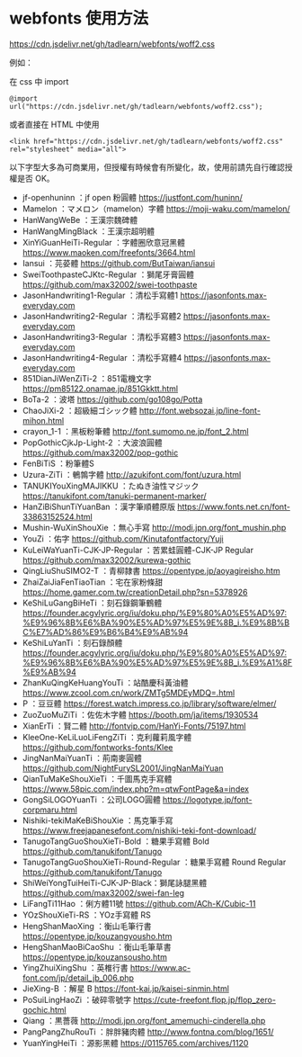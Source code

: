 # webfonts 使用方法
https://cdn.jsdelivr.net/gh/tadlearn/webfonts/woff2.css

例如：

在 css 中 import
```
@import url("https://cdn.jsdelivr.net/gh/tadlearn/webfonts/woff2.css");
```
或者直接在 HTML 中使用
```
<link href="https://cdn.jsdelivr.net/gh/tadlearn/webfonts/woff2.css" rel="stylesheet" media="all">
```

以下字型大多為可商業用，但授權有時候會有所變化，故，使用前請先自行確認授權是否 OK。

- jf-openhuninn ：jf open 粉圓體 https://justfont.com/huninn/
- Mamelon ：マメロン（mamelon）字體 https://moji-waku.com/mamelon/
- HanWangWeBe ：王漢宗魏碑體
- HanWangMingBlack ：王漢宗超明體
- XinYiGuanHeiTi-Regular ：字體圈欣意冠黑體 https://www.maoken.com/freefonts/3664.html
- Iansui ：芫荽體 https://github.com/ButTaiwan/iansui
- SweiToothpasteCJKtc-Regular ：獅尾牙膏圓體 https://github.com/max32002/swei-toothpaste
- JasonHandwriting1-Regular ：清松手寫體1 https://jasonfonts.max-everyday.com
- JasonHandwriting2-Regular ：清松手寫體2 https://jasonfonts.max-everyday.com
- JasonHandwriting3-Regular ：清松手寫體3 https://jasonfonts.max-everyday.com
- JasonHandwriting4-Regular ：清松手寫體4 https://jasonfonts.max-everyday.com
- 851DianJiWenZiTi-2 ：851電機文字 https://pm85122.onamae.jp/851Gkktt.html
- BoTa-2 ：波塔 https://github.com/go108go/Potta
- ChaoJiXi-2 ：超級細ゴシック體 http://font.websozai.jp/line-font-mihon.html
- crayon_1-1 ：黑板粉筆體 http://font.sumomo.ne.jp/font_2.html
- PopGothicCjkJp-Light-2 ：大波浪圓體 https://github.com/max32002/pop-gothic
- FenBiTiS ：粉筆體S
- Uzura-ZiTi ：鵪鶉字體 http://azukifont.com/font/uzura.html
- TANUKIYouXingMAJIKKU ：たぬき油性マジック https://tanukifont.com/tanuki-permanent-marker/
- HanZiBiShunTiYuanBan ：漢字筆順體原版 https://www.fonts.net.cn/font-33863152524.html
- Mushin-WuXinShouXie ：無心手寫 http://modi.jpn.org/font_mushin.php
- YouZi ：佑字 https://github.com/Kinutafontfactory/Yuji
- KuLeiWaYuanTi-CJK-JP-Regular ：苦累蛙圓體-CJK-JP Regular https://github.com/max32002/kurewa-gothic
- QingLiuShuSIMO2-T ：青柳隷書 https://opentype.jp/aoyagireisho.htm
- ZhaiZaiJiaFenTiaoTian ：宅在家粉條甜 https://home.gamer.com.tw/creationDetail.php?sn=5378926
- KeShiLuGangBiHeTi ：刻石錄鋼筆鶴體 https://founder.acgvlyric.org/iu/doku.php/%E9%80%A0%E5%AD%97:%E9%96%8B%E6%BA%90%E5%AD%97%E5%9E%8B_i.%E9%8B%BC%E7%AD%86%E9%B6%B4%E9%AB%94
- KeShiLuYanTi ：刻石錄顏體 https://founder.acgvlyric.org/iu/doku.php/%E9%80%A0%E5%AD%97:%E9%96%8B%E6%BA%90%E5%AD%97%E5%9E%8B_i.%E9%A1%8F%E9%AB%94
- ZhanKuQingKeHuangYouTi ：站酷慶科黃油體 https://www.zcool.com.cn/work/ZMTg5MDEyMDQ=.html
- P ：豆豆體 https://forest.watch.impress.co.jp/library/software/elmer/
- ZuoZuoMuZiTi ：佐佐木字體 https://booth.pm/ja/items/1930534
- XianErTi ：賢二體 http://fontvip.com/HanYi-Fonts/75197.html
- KleeOne-KeLiLuoLiFengZiTi ：克利蘿莉風字體 https://github.com/fontworks-fonts/Klee
- JingNanMaiYuanTi ：荊南麥圓體 https://github.com/NightFurySL2001/JingNanMaiYuan
- QianTuMaKeShouXieTi ：千圖馬克手寫體 https://www.58pic.com/index.php?m=qtwFontPage&a=index
- GongSiLOGOYuanTi ：公司LOGO圓體 https://logotype.jp/font-corpmaru.html
- Nishiki-tekiMaKeBiShouXie ：馬克筆手寫 https://www.freejapanesefont.com/nishiki-teki-font-download/
- TanugoTangGuoShouXieTi-Bold ：糖果手寫體 Bold https://github.com/tanukifont/Tanugo
- TanugoTangGuoShouXieTi-Round-Regular ：糖果手寫體 Round Regular https://github.com/tanukifont/Tanugo
- ShiWeiYongTuiHeiTi-CJK-JP-Black：獅尾詠腿黑體 https://github.com/max32002/swei-fan-leg
- LiFangTi11Hao ：俐方體11號 https://github.com/ACh-K/Cubic-11
- YOzShouXieTi-RS ：YOz手寫體 RS
- HengShanMaoXing ：衡山毛筆行書 https://opentype.jp/kouzangyousho.htm
- HengShanMaoBiCaoShu ：衡山毛筆草書 https://opentype.jp/kouzansousho.htm
- YingZhuiXingShu ：英椎行書 https://www.ac-font.com/jp/detail_jb_006.php
- JieXing-B ：解星 B https://font-kai.jp/kaisei-sinmin.html
- PoSuiLingHaoZi ：破碎零號字 https://cute-freefont.flop.jp/flop_zero-gochic.html
- Qiang ：黒薔薇 http://modi.jpn.org/font_amemuchi-cinderella.php
- PangPangZhuRouTi ：胖胖豬肉體 http://www.fontna.com/blog/1651/
- YuanYingHeiTi ：源影黑體 https://0115765.com/archives/1120